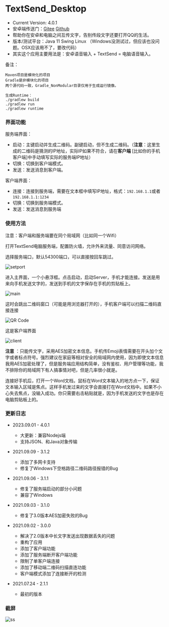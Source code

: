  # TextSend_Desktop

 - Current Version: 4.0.1
 - 安卓端传送门：[Gitee](https://gitee.com/rmshadows/TextSend_Android) [Github](https://github.com/rmshadows/TextSend_Android)
 - 帮助你在安卓和电脑之间互传文字，告别传段文字还要打开QQ的生活。
 - 版本/测试平台：Java 11 Swing Linux （Windows没测试过，但应该也没问题。OSX应该用不了，要改代码）
 - 其实这个应用主要用法是：安卓语音输入 + TextSend = 电脑语音输入。

备注：

```
Maven项目是模块化的项目
Gradle是非模块化的项目
两个源代码一致，Gradle_NonModular目录仅用于生成运行镜像。

生成Runtime：
./gradlew build
./gradlew run
./gradlew runtime
```

### 界面功能

服务端界面：

- 启动：主键启动并生成二维码。副键启动，但不生成二维码。（**注意**：这里生成的二维码是猜测的IP地址，实际IP如果不符合，请在**客户端** [比如你的手机客户端]中手动填写实际的服务端IP地址）
- 切换：切换到客户端模式。
- 发送：发送消息到客户端。

客户端界面：

- 连接：连接到服务端，需要在文本框中填写IP地址，格式：`192.168.1.1`或者`192.168.1.1:1234`
- 切换：切换到服务端模式。
- 发送：发送消息到服务端

 ### 使用方法

注意：客户端和服务端要在同个局域网（比如同一个Wifi）

打开TextSend电脑服务端，配置防火墙，允许外来流量、同意访问网络。

选择服务端口，默认54300端口，可以直接按回车跳过。

![setport](https://images.gitee.com/uploads/images/2020/0711/153035_c4690e50_7423713.png "屏幕截图.png")

进入主界面，一个小悬浮框。点击启动，启动Server，手机才能连接。发送是用来向手机发送文字的，发送到手机的文字保存在手机的剪贴板上。

![main](https://images.gitee.com/uploads/images/2021/0903/230318_b2442988_7423713.png "屏幕截图.png")

这时会跳出二维码窗口（可能是用浏览器打开的），手机客户端可以扫描二维码直接连接

![QR Code](https://images.gitee.com/uploads/images/2021/0903/230402_b574cc43_7423713.png "屏幕截图.png")



这是客户端界面

![client](https://images.gitee.com/uploads/images/2021/0903/230436_de1afbb4_7423713.png "屏幕截图.png")

**注意** ：只能传文字，采用AES加密文本信息。手机传Emoji表情需要在开头加个文字或者标点符号。强烈建议在家庭等相对安全的局域网内使用，因为即使文本信息我用AES加密处理了，但是服务端应用结构简单，没有鉴权、用户管理等功能，我不排除你的局域网下有人搞事情对吧，但是几率很小就是。

连接好手机后，打开一个Word文档，鼠标在Word文本输入的地方点一下，保证文本输入区域是焦点。这样手机发过来的文字会直接打在Word文档中。如果不小心失去焦点，没输入成功。你只需要右击粘贴就是，因为手机发送的文字也是存在电脑剪贴板上的。

### 更新日志

- 2023.09.01 - 4.0.1
  - 大更新：兼容Nodejs端
  - 支持JSON、和Java对象传输

- 2021.09.09 - 3.1.2
  - 添加了多网卡支持
  - 修复了Windows下空格路径二维码路径报错的Bug
- 2021.09.06 - 3.1.1
  - 修复了服务端启动的部分小问题
  - 兼容了Windows
- 2021.09.03 - 3.1.0
  - 修复了3.0版本AES加密失败的Bug
- 2021.09.02 - 3.0.0
  - 解决了2.0版本中长文字发送出现数据丢失的问题
  - 重构了应用
  - 添加了客户端功能
  - 添加了服务端断开客户端功能
  - 限制了单客户端连接
  - 添加了移动端二维码扫描直连功能
  - 客户端模式添加了连接断开的检测
- 2021.07.24 - 2.1.1
  - 最初的版本

 ### 截屏

![ss](https://images.gitee.com/uploads/images/2020/0711/153143_1a0db9a6_7423713.png "屏幕截图.png")





